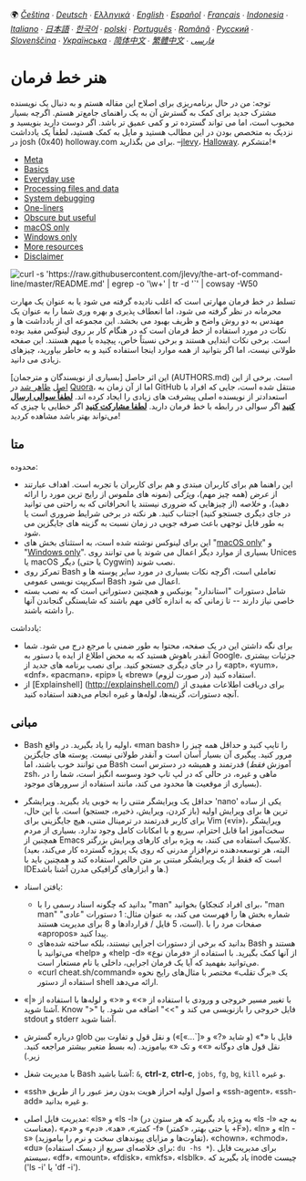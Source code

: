 🌍
*[Čeština](README-cs.md) ∙ [Deutsch](README-de.md) ∙ [Ελληνικά](README-el.md) ∙ [English](README.md) ∙ [Español](README-es.md) ∙ [Français](README-fr.md) ∙ [Indonesia](README-id.md) ∙ [Italiano](README-it.md) ∙ [日本語](README-ja.md) ∙ [한국어](README-ko.md) ∙ [polski](README-pl.md) ∙ [Português](README-pt.md) ∙ [Română](README-ro.md) ∙ [Русский](README-ru.md) ∙ [Slovenščina](README-sl.md) ∙ [Українська](README-uk.md) ∙ [简体中文](README-zh.md) ∙ [繁體中文](README-zh-Hant.md) ∙ [فارسی](README-fa.md)*


# هنر خط فرمان

توجه: من در حال برنامه‌ریزی برای اصلاح این مقاله هستم و به دنبال یک نویسنده مشترک جدید برای کمک به گسترش آن به یک راهنمای جامع‌تر هستم. اگرچه بسیار محبوب است، اما می تواند گسترده تر و کمی عمیق تر باشد. اگر دوست دارید بنویسید و نزدیک به متخصص بودن در این مطالب هستید و مایل به کمک هستید، لطفاً یک یادداشت در josh (0x40) holloway.com برای من بگذارید. –[jlevy](https://github.com/jlevy)، [Halloway](https://www.holloway.com). متشکرم!*

- [Meta](#meta)
- [Basics](#basics)
- [Everyday use](#everyday-use)
- [Processing files and data](#processing-files-and-data)
- [System debugging](#system-debugging)
- [One-liners](#one-liners)
- [Obscure but useful](#obscure-but-useful)
- [macOS only](#macos-only)
- [Windows only](#windows-only)
- [More resources](#more-resources)
- [Disclaimer](#disclaimer)

![curl -s 'https://raw.githubusercontent.com/jlevy/the-art-of-command-line/master/README.md' | egrep -o '`\w+`' | tr -d '`' | cowsay -W50](cowsay.png)


تسلط در خط فرمان مهارتی است که اغلب نادیده گرفته می شود یا به عنوان یک مهارت محرمانه در نظر گرفته می شود، اما انعطاف پذیری و بهره وری شما را به عنوان یک مهندس به دو روش واضح و ظریف بهبود می بخشد. این مجموعه ای از یادداشت ها و نکات در مورد استفاده از خط فرمان است که در هنگام کار بر روی لینوکس مفید بوده است. برخی نکات ابتدایی هستند و برخی نسبتاً خاص، پیچیده یا مبهم هستند. این صفحه طولانی نیست، اما اگر بتوانید از همه موارد اینجا استفاده کنید و به خاطر بیاورید، چیزهای زیادی می دانید.

این اثر حاصل [بسیاری از نویسندگان و مترجمان] (AUTHORS.md) است.
برخی از این
[اصل](http://www.quora.com/What-are-some-lesser-known-but-useful-Unix-commands)
[ظاهر شد](http://www.quora.com/What-are-the-the-best-full-Swiss-army-knife-one-liners-on-Unix)
در [Quora](http://www.quora.com/What-are-some-time-saving-tips-that-every-Linux-user-should-know)،
اما از آن زمان به GitHub منتقل شده است، جایی که افراد با استعدادتر از نویسنده اصلی پیشرفت های زیادی را ایجاد کرده اند.
[**لطفاً سوالی ارسال کنید**](https://airtable.com/shrzMhx00YiIVAWJg) اگر سوالی در رابطه با خط فرمان دارید. [**لطفا مشارکت کنید**](/CONTRIBUTING.md) اگر خطایی یا چیزی که می‌تواند بهتر باشد مشاهده کردید!

## متا

محدوده:

- این راهنما هم برای کاربران مبتدی و هم برای کاربران با تجربه است. اهداف عبارتند از *عرض* (همه چیز مهم)، *ویژگی* (نمونه های ملموس از رایج ترین مورد را ارائه دهید)، و *خلاصه* (از چیزهایی که ضروری نیستند یا انحرافاتی که به راحتی می توانید در جای دیگری جستجو کنید) اجتناب کنید. هر نکته در برخی شرایط ضروری است یا به طور قابل توجهی باعث صرفه جویی در زمان نسبت به گزینه های جایگزین می شود.
- این برای لینوکس نوشته شده است، به استثنای بخش های "[macOS only](#macos-only)" و "[Windows only](#windows-only)". بسیاری از موارد دیگر اعمال می شوند یا می توانند روی Unices یا macOS دیگر (یا حتی Cygwin) نصب شوند.
- تمرکز روی Bash تعاملی است، اگرچه نکات بسیاری در مورد سایر پوسته ها و اسکریپت نویسی عمومی Bash اعمال می شود.
- شامل دستورات "استاندارد" یونیکس و همچنین دستوراتی است که به نصب بسته خاصی نیاز دارند -- تا زمانی که به اندازه کافی مهم باشند که شایستگی گنجاندن آنها را داشته باشند.

یادداشت: 

- برای نگه داشتن این در یک صفحه، محتوا به طور ضمنی با مرجع درج می شود. شما آنقدر باهوش هستید که به محض اطلاع از ایده یا دستور به Google، جزئیات بیشتری را در جای دیگری جستجو کنید. برای نصب برنامه های جدید از «apt»، «yum»، «dnf»، «pacman»، «pip» یا «brew» (در صورت لزوم) استفاده کنید.
- از [Explainshell] (http://explainshell.com/) برای دریافت اطلاعات مفیدی از آنچه دستورات، گزینه‌ها، لوله‌ها و غیره انجام می‌دهند استفاده کنید.


## مبانی

- Bash اولیه را یاد بگیرید. در واقع، «man bash» را تایپ کنید و حداقل همه چیز را مرور کنید. پیگیری آن بسیار آسان است و آنقدر طولانی نیست. پوسته های جایگزین می توانند خوب باشند، اما Bash قدرتمند و همیشه در دسترس است (آموزش *فقط* zsh، ماهی و غیره، در حالی که در لپ تاپ خود وسوسه انگیز است، شما را در بسیاری از موقعیت ها محدود می کند، مانند استفاده از سرورهای موجود).

- حداقل یک ویرایشگر متنی را به خوبی یاد بگیرید. ویرایشگر 'nano' یکی از ساده ترین ها برای ویرایش اولیه (باز کردن، ویرایش، ذخیره، جستجو) است. با این حال، برای کاربر قدرتمند در ترمینال متنی، هیچ جایگزینی برای Vim («vi»)، ویرایشگر سخت‌آموز اما قابل احترام، سریع و با امکانات کامل وجود ندارد. بسیاری از مردم همچنین از Emacs کلاسیک استفاده می کنند، به ویژه برای کارهای ویرایش بزرگتر. (البته، هر توسعه‌دهنده نرم‌افزار مدرنی که روی یک پروژه گسترده کار می‌کند، بعید است که فقط از یک ویرایشگر مبتنی بر متن خالص استفاده کند و همچنین باید با IDE‌ها و ابزارهای گرافیکی مدرن آشنا باشد.)

- یافتن اسناد:
  - بدانید که چگونه اسناد رسمی را با "man" بخوانید (برای افراد کنجکاو، "man man" شماره بخش ها را فهرست می کند، به عنوان مثال: 1 دستورات "عادی" است، 5 فایل / قراردادها و 8 برای مدیریت هستند). صفحات مرد را با «apropos» پیدا کنید.
  - بدانید که برخی از دستورات اجرایی نیستند، بلکه ساخته شده‌های Bash هستند و می‌توانید با «help» و «help -d» از آنها کمک بگیرید. با استفاده از «فرمان نوع» می‌توانید بفهمید که آیا یک فرمان اجرایی، داخلی یا نام مستعار است.
  - «curl cheat.sh/command» یک «برگ تقلب» مختصر با مثال‌های رایج نحوه استفاده از دستور shell ارائه می‌دهد.

- با تغییر مسیر خروجی و ورودی با استفاده از «>» و «<» و لوله‌ها با استفاده از «|» آشنا شوید. Know ">" فایل خروجی را بازنویسی می کند و ">>" اضافه می شود. با stdout و stderr آشنا شوید.

- درباره گسترش glob فایل با «*» (و شاید «?» و «[`...»]») و نقل قول و تفاوت بین نقل قول های دوگانه «»» و تک «» بیاموزید. (به بسط متغیر بیشتر مراجعه کنید. زیر.)

- با مدیریت شغل Bash آشنا باشید: `&`, **ctrl-z**, **ctrl-c**, `jobs`, `fg`, `bg`, `kill` و غیره.

- «ssh» و اصول اولیه احراز هویت بدون رمز عبور را از طریق «ssh-agent»، «ssh-add» و غیره بدانید.

- مدیریت فایل اصلی: «ls» و «ls -l» (به ویژه یاد بگیرید که هر ستون در «ls -l» به چه معناست)، «کمتر»، «هد»، «دم» و «دم -f» (یا حتی بهتر، «کمتر +F»)، «ln» و «ln -s» (تفاوت‌ها و مزایای پیوندهای سخت و نرم را بیاموزید)، «chown»، «chmod»، «du» (برای خلاصه‌ای سریع از دیسک استفاده: `du -hs *`). برای مدیریت فایل سیستم، «df»، «mount»، «fdisk»، «mkfs»، «lsblk». یاد بگیرید که inode چیست ('ls -i' یا 'df -i').